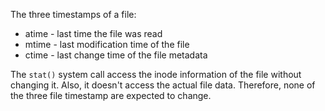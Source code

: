 The three timestamps of a file:
* atime - last time the file was read
* mtime - last modification time of the file
* ctime - last change time of the file metadata

The `stat()` system call access the inode information of the file without changing it. Also, it doesn't access the actual file data. Therefore, none of the three file timestamp are expected to change.
